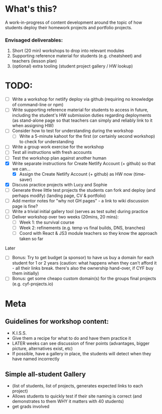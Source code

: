 # What's this?

A work-in-progress of content development around the topic of how students deploy their homework projects and portfolio projects.

### Envisaged deliverables:

1. Short (20 min) workshops to drop into relevant modules
2. Supporting reference material for students (e.g. cheatsheet) and teachers (lesson plan)
3. (optional) extra tooling (student project gallery / HW lookup)

# TODO:

- [ ] Write a workshop for netlify deploy via github (requiring no knowledge of command-line or npm)
- [ ] Write supporting reference material for students to access in future, including the student's HW submission duties regarding deployments (as stand-alone page so that teachers can simply and reliably link to it when assigning HW)
- [ ] Consider how to test for understanding during the workshop
  - [ ] Write a 5-minute kahoot for the first (or certainly second workshop) to check for understanding
- [ ] Write a group work exercise for the workshop
- [ ] Test all instructions with fresh accounts
- [ ] Test the workshop plan against another human
- [x] Write separate instructions for Create Netlify Account (+ github) so that we can...
  - [x] Assign the Create Netlify Account (+ github) as HW now (time-saver)
- [x] Discuss practice projects with Lucy and Sophie
- [ ] Generate three little test projects the students can fork and deploy (and perhaps modify) (landing page, CV & portfolio)
- [ ] Add mentor notes for "why not GH pages" - a link to wiki discussion page is fine?
- [ ] Write a trivial initial gallery tool (serves as test suite) during practice
- [ ] Deliver workshop over two weeks (20mins, 20 mins):
  - [ ] Week 1: the survival course
  - [ ] Week 2: refinements (e.g. temp vs final builds, DNS, branches)
  - [ ] Coord with React & JS3 module teachers so they know the approach taken so far

Later

- [ ] Bonus: Try to get budget (a sponsor) to have us buy a domain for each student for 1 or 2 years (caution: what happens when they can't afford it - all their links break. there's also the ownership hand-over, if CYF buy them initially)
- [ ] Bonus: get some cheapo custom domain(s) for the groups final projects (e.g. cyf-projects.io)

# Meta

## Guidelines for workshop content:

- K.I.S.S.
- Give them a recipe for what to do and have them practice it
- LATER weeks can see discussion of finer points (advantages, bigger picture, alternatives exist, etc)
- If possible, have a gallery in place, the students will detect when they have named incorrectly

## Simple all-student Gallery

- (list of students, list of projects, generates expected links to each project)
- Allows students to quickly test if their site naming is correct (and demonstrates to them WHY it matters with 40 students)
- get grads involved
